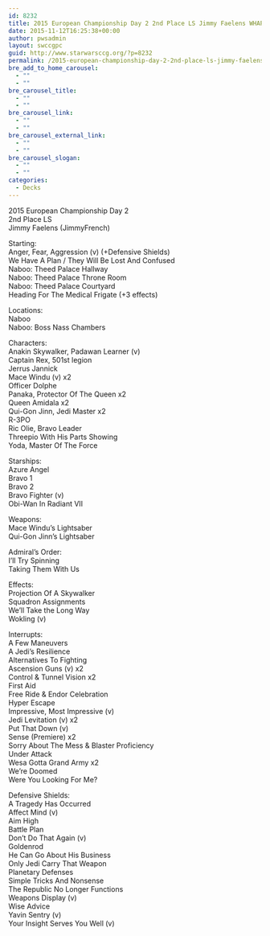```yaml
---
id: 8232
title: 2015 European Championship Day 2 2nd Place LS Jimmy Faelens WHAP Space
date: 2015-11-12T16:25:38+00:00
author: pwsadmin
layout: swccgpc
guid: http://www.starwarsccg.org/?p=8232
permalink: /2015-european-championship-day-2-2nd-place-ls-jimmy-faelens-whap-space/
bre_add_to_home_carousel:
  - ""
  - ""
bre_carousel_title:
  - ""
  - ""
bre_carousel_link:
  - ""
  - ""
bre_carousel_external_link:
  - ""
  - ""
bre_carousel_slogan:
  - ""
  - ""
categories:
  - Decks
---
```

2015 European Championship Day 2  
2nd Place LS  
Jimmy Faelens (JimmyFrench)

Starting:  
Anger, Fear, Aggression (v) (+Defensive Shields)  
We Have A Plan / They Will Be Lost And Confused  
Naboo: Theed Palace Hallway  
Naboo: Theed Palace Throne Room  
Naboo: Theed Palace Courtyard  
Heading For The Medical Frigate (+3 effects)

Locations:  
Naboo  
Naboo: Boss Nass Chambers

Characters:  
Anakin Skywalker, Padawan Learner (v)  
Captain Rex, 501st legion  
Jerrus Jannick  
Mace Windu (v) x2  
Officer Dolphe  
Panaka, Protector Of The Queen x2  
Queen Amidala x2  
Qui-Gon Jinn, Jedi Master x2  
R-3PO  
Ric Olie, Bravo Leader  
Threepio With His Parts Showing  
Yoda, Master Of The Force

Starships:  
Azure Angel  
Bravo 1  
Bravo 2  
Bravo Fighter (v)  
Obi-Wan In Radiant VII

Weapons:  
Mace Windu’s Lightsaber  
Qui-Gon Jinn’s Lightsaber

Admiral’s Order:  
I’ll Try Spinning  
Taking Them With Us

Effects:  
Projection Of A Skywalker  
Squadron Assignments  
We’ll Take the Long Way  
Wokling (v)

Interrupts:  
A Few Maneuvers  
A Jedi’s Resilience  
Alternatives To Fighting  
Ascension Guns (v) x2  
Control & Tunnel Vision x2  
First Aid  
Free Ride & Endor Celebration  
Hyper Escape  
Impressive, Most Impressive (v)  
Jedi Levitation (v) x2  
Put That Down (v)  
Sense (Premiere) x2  
Sorry About The Mess & Blaster Proficiency  
Under Attack  
Wesa Gotta Grand Army x2  
We’re Doomed  
Were You Looking For Me?

Defensive Shields:  
A Tragedy Has Occurred  
Affect Mind (v)  
Aim High  
Battle Plan  
Don’t Do That Again (v)  
Goldenrod  
He Can Go About His Business  
Only Jedi Carry That Weapon  
Planetary Defenses  
Simple Tricks And Nonsense  
The Republic No Longer Functions  
Weapons Display (v)  
Wise Advice  
Yavin Sentry (v)  
Your Insight Serves You Well (v)